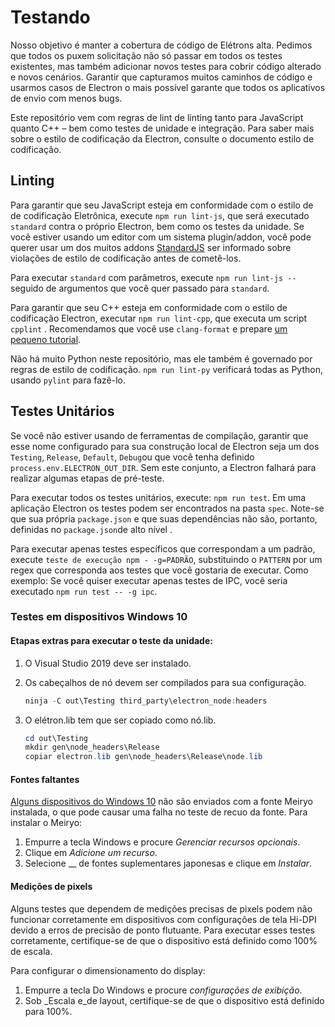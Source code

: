# Testando

Nosso objetivo é manter a cobertura de código de Elétrons alta. Pedimos que todos os puxem solicitação não só passar em todos os testes existentes, mas também adicionar novos testes para cobrir código alterado e novos cenários. Garantir que capturamos muitos caminhos de código e usarmos casos de Electron o mais possível garante que todos os aplicativos de envio com menos bugs.

Este repositório vem com regras de lint de linting tanto para JavaScript quanto C++ – bem como testes de unidade e integração. Para saber mais sobre o estilo de codificação da Electron, consulte o documento</a> estilo
de codificação.</p> 



## Linting

Para garantir que seu JavaScript esteja em conformidade com o estilo de de codificação Eletrônica, execute `npm run lint-js`, que será executado `standard` contra o próprio Electron, bem como os testes da unidade. Se você estiver usando um editor com um sistema plugin/addon, você pode querer usar um dos muitos addons [StandardJS][standard-addons] ser informado sobre violações de estilo de codificação antes de cometê-los.

Para executar `standard` com parâmetros, execute `npm run lint-js --` seguido de argumentos que você quer passado para `standard`.

Para garantir que seu C++ esteja em conformidade com o estilo de codificação Electron, executar `npm run lint-cpp`, que executa um script `cpplint` . Recomendamos que você use `clang-format` e prepare [um pequeno tutorial](clang-format.md).

Não há muito Python neste repositório, mas ele também é governado por regras de estilo de codificação. `npm run lint-py` verificará todas as Python, usando `pylint` para fazê-lo.



## Testes Unitários

Se você não estiver usando [](https://github.com/electron/build-tools)de ferramentas de compilação, garantir que esse nome configurado para sua construção local de Electron seja um dos `Testing`, `Release`, `Default`, `Debug`ou que você tenha definido `process.env.ELECTRON_OUT_DIR`. Sem este conjunto, a Electron falhará para realizar algumas etapas de pré-teste.

Para executar todos os testes unitários, execute: `npm run test`. Em uma aplicação Electron os testes podem ser encontrados na pasta `spec`. Note-se que sua própria `package.json` e que suas dependências não são, portanto, definidas no `package.json`de alto nível .

Para executar apenas testes específicos que correspondam a um padrão, execute `teste de execução npm -
-g=PADRÃO`, substituindo o `PATTERN` por um regex que corresponda aos testes que você gostaria de executar. Como exemplo: Se você quiser executar apenas testes de IPC, você seria executado `npm run test -- -g ipc`.



### Testes em dispositivos Windows 10



#### Etapas extras para executar o teste da unidade:

1. O Visual Studio 2019 deve ser instalado.
2. Os cabeçalhos de nó devem ser compilados para sua configuração. 
   
   

   ```powershell
   ninja -C out\Testing third_party\electron_node:headers
   ```


3. O elétron.lib tem que ser copiado como nó.lib. 
   
   

   ```powershell
   cd out\Testing
   mkdir gen\node_headers\Release
   copiar electron.lib gen\node_headers\Release\node.lib
   ```




#### Fontes faltantes

[Alguns dispositivos do Windows 10](https://docs.microsoft.com/en-us/typography/fonts/windows_10_font_list) não são enviados com a fonte Meiryo instalada, o que pode causar uma falha no teste de recuo da fonte. Para instalar o Meiryo:

1. Empurre a tecla Windows e procure _Gerenciar recursos opcionais_.
2. Clique em _Adicione um recurso_.
3. Selecione __ de fontes suplementares japonesas e clique em _Instalar_.



#### Medições de pixels

Alguns testes que dependem de medições precisas de pixels podem não funcionar corretamente em dispositivos com configurações de tela Hi-DPI devido a erros de precisão de ponto flutuante. Para executar esses testes corretamente, certifique-se de que o dispositivo está definido como 100% de escala.

Para configurar o dimensionamento do display:

1. Empurre a tecla Do Windows e procure _configurações de exibição_.
2. Sob _Escala e_de layout, certifique-se de que o dispositivo está definido para 100%.

[standard-addons]: https://standardjs.com/#are-there-text-editor-plugins
